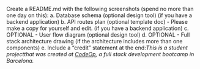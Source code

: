 Create a README.md with the following screenshots (spend no more than one day on this):
a. Database schema (optional design tool) (if you have a backend application)
b. API routes plan (optional template doc) - Please make a copy for yourself and edit. (if you
have a backend application)
c. OPTIONAL - User flow diagram (optional design tool)
d. OPTIONAL - Full stack architecture drawing (if the architecture includes more than one
components)
e. Include a “credit” statement at the end:_This is a student projectthat was created at
[CodeOp](http://codeop.tech), a full stack development bootcamp in Barcelona._
